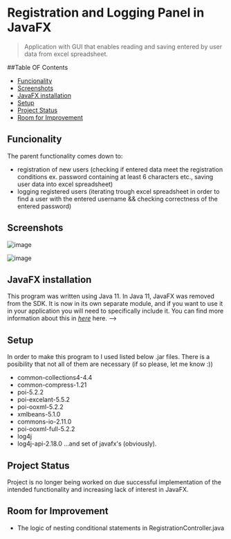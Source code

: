 # Registration and Logging Panel in JavaFX

>Application with GUI that enables reading and saving entered by user data from excel spreadsheet.

##Table OF Contents
* [Funcionality](#funcionality)
* [Screenshots](#screenshots)
* [JavaFX installation](#javafxinstallation)
* [Setup](#setup)
* [Project Status](#project-status)
* [Room for Improvement](#room-for-improvement)

## Funcionality
The parent functionality comes down to:
- registration of new users (checking if entered data meet the registration conditions ex. password containing at least 6 characters etc., saving user data into excel spreadsheet)
- logging registered users (iterating trough excel spreadsheet in order to find a user with the entered username && checking correctness of the entered password)

## Screenshots

![image](https://user-images.githubusercontent.com/104503502/179259597-fb1f6ad6-94b8-4203-94af-8db1217004e4.png)

![image](https://user-images.githubusercontent.com/104503502/179256527-5412a670-880f-40e2-8dfa-35894a852ebb.png)

## JavaFX installation
This program was written using Java 11.
In Java 11, JavaFX was removed from the SDK.
It is now in its own separate module, and if you want to use it in your application you will need to specifically include it.
You can find more information about this in [_here_](https://blog.idrsolutions.com/using-javafx-with-java-11/) here. --> 

## Setup
In order to make this program to I used listed below .jar files. There is a posibility that not all of them are necessary (if so please, let me know :))
* common-collections4-4.4
* common-compress-1.21
* poi-5.2.2
* poi-excelant-5.5.2
* poi-ooxml-5.2.2
* xmlbeans-5.1.0
* commons-io-2.11.0
* poi-ooxml-full-5.2.2
* log4j
* log4j-api-2.18.0 
...and set of javafx's (obviously).

## Project Status
Project is no longer being worked on due successful implementation of the intended functionality and increasing lack of interest in JavaFX.

## Room for Improvement
* The logic of nesting conditional statements in RegistrationController.java
